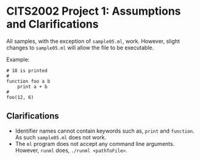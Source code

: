 # CITS2002 Project 1: Assumptions and Clarifications
All samples, with the exception of `sample05.ml`, work. However, slight changes to `sample05.ml` will allow the file to be executable.

Example:
```
# 18 is printed
#
function foo a b
	print a + b
#
foo(12, 6)
```

## Clarifications
- Identifier names cannot contain keywords such as, `print` and `function`.<br> As such `sample05.ml` does not work.
- The `ml` program does not accept any command line arguments. However, `runml` does, `./runml <pathToFile>`.